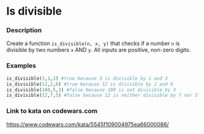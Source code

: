 # Is divisible

### Description
Create a function `is_divisible(n, x, y)` that checks if a number `n` is divisible by two numbers `x` AND `y`. All inputs are positive, non-zero digits.

### Examples
```python
is_divisible(3,1,3) #true because 3 is divisible by 1 and 3
is_divisible(12,2,6) #true because 12 is divisible by 2 and 6
is_divisible(100,5,3) #false because 100 is not divisible by 3
is_divisible(12,7,5) #false because 12 is neither divisible by 7 nor 5
```

### Link to kata on codewars.com
https://www.codewars.com/kata/5545f109004975ea66000086/